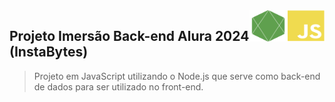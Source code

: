 <img align="right" alt="Davi-Js" height="50" width="60" src="https://raw.githubusercontent.com/devicons/devicon/master/icons/javascript/javascript-plain.svg">
<img align="right" alt="Davi-Js" height="50" width="60" src="https://raw.githubusercontent.com/devicons/devicon/master/icons/nodejs/nodejs-plain.svg">

## __Projeto Imersão Back-end Alura 2024 (InstaBytes)__ ##
> Projeto em JavaScript utilizando o Node.js que serve como back-end de dados para ser utilizado no front-end.

